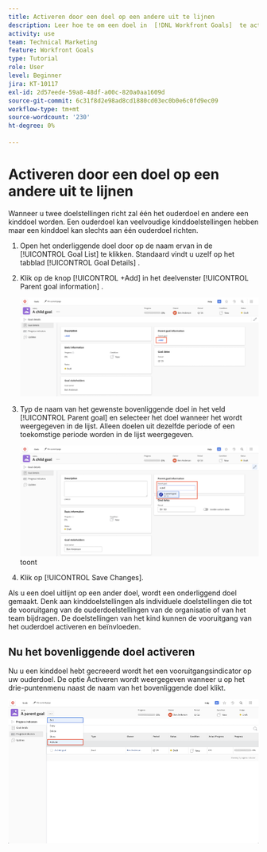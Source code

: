 ```yaml
---
title: Activeren door een doel op een andere uit te lijnen
description: Leer hoe te om een doel in  [!DNL Workfront Goals]  te activeren door het aan een ander doel te richten.
activity: use
team: Technical Marketing
feature: Workfront Goals
type: Tutorial
role: User
level: Beginner
jira: KT-10117
exl-id: 2d57eede-59a8-48df-a00c-820a0aa1609d
source-git-commit: 6c31f8d2e98ad8cd1880cd03ec0b0e6c0fd9ec09
workflow-type: tm+mt
source-wordcount: '230'
ht-degree: 0%

---
```


# Activeren door een doel op een andere uit te lijnen

Wanneer u twee doelstellingen richt zal één het ouderdoel en andere een kinddoel worden. Een ouderdoel kan veelvoudige kinddoelstellingen hebben maar een kinddoel kan slechts aan één ouderdoel richten.

1. Open het onderliggende doel door op de naam ervan in de [!UICONTROL Goal List] te klikken. Standaard vindt u uzelf op het tabblad [!UICONTROL Goal Details] .
1. Klik op de knop [!UICONTROL +Add] in het deelvenster [!UICONTROL Parent goal information] .

   ![ het schermschot van A van het [!UICONTROL Goal Details] lusje ](assets/06-workfront-goals-align-goals.png)

1. Typ de naam van het gewenste bovenliggende doel in het veld [!UICONTROL Parent goal] en selecteer het doel wanneer het wordt weergegeven in de lijst. Alleen doelen uit dezelfde periode of een toekomstige periode worden in de lijst weergegeven.

   ![ het schermschot van A van het [!UICONTROL Goal Details] paneel dat het [!UICONTROL Parent goal information] paneel ](assets/07-workfront-goals-align-to.png) toont

1. Klik op [!UICONTROL Save Changes].

Als u een doel uitlijnt op een ander doel, wordt een onderliggend doel gemaakt. Denk aan kinddoelstellingen als individuele doelstellingen die tot de vooruitgang van de ouderdoelstellingen van de organisatie of van het team bijdragen. De doelstellingen van het kind kunnen de vooruitgang van het ouderdoel activeren en beïnvloeden.

## Nu het bovenliggende doel activeren

Nu u een kinddoel hebt gecreeerd wordt het een vooruitgangsindicator op uw ouderdoel. De optie Activeren wordt weergegeven wanneer u op het drie-puntenmenu naast de naam van het bovenliggende doel klikt.

![ A het schermschot die hoe te om het ouderdoel te activeren tonen.](assets/activate-the-parent-goal.png)

